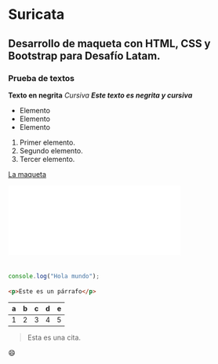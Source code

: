 # Suricata
## Desarrollo de maqueta con HTML, CSS y Bootstrap para Desafío Latam.

<!-- Esto es un comentario. -->
### Prueba de textos
**Texto en negrita**
*Cursiva*
**_Este texto es negrita y cursiva_**

<!-- Listas. -->
- Elemento 
- Elemento
- Elemento

1. Primer elemento.
2. Segundo elemento.
3. Tercer elemento.

<!-- link e imagen. -->

[La maqueta](https://xd.adobe.com/spec/dcf92897-39ba-4e9a-4d25-af16b55e2c78-aac8/specs/)

![Logo](./assets/img/logo.png)

<!-- Código. -->
```Javascript

console.log("Hola mundo");

```

```html
<p>Este es un párrafo</p>
```

<!-- Tablas. -->
| a | b | c | d | e |
|---|---|---|---|---|
| 1 | 2 | 3 | 4 | 5 |


<!-- citas. -->
> Esta es una cita.

<!-- Emoji -->

:smile:
